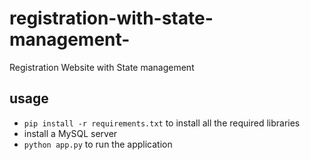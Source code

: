 # registration-with-state-management-
Registration Website with State management

## usage
- `pip install -r requirements.txt` to install all the required libraries
- install a MySQL server
- `python app.py` to run the application
